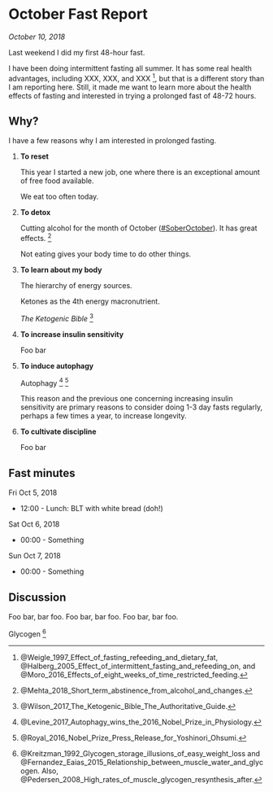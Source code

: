 October Fast Report
===============================================================================

*October 10, 2018*

Last weekend I did my first 48-hour fast.

I have been doing intermittent fasting all summer.
It has some real health advantages, including XXX, XXX, and XXX [^intermittent],
but that is a different story than I am reporting here.
Still, it made me want to learn more about the health effects of fasting
and interested in trying a prolonged fast of 48-72 hours.

[^intermittent]: @Weigle_1997_Effect_of_fasting_refeeding_and_dietary_fat\, 
    @Halberg_2005_Effect_of_intermittent_fasting_and_refeeding_on\, and
    @Moro_2016_Effects_of_eight_weeks_of_time_restricted_feeding\.


Why?
-------------------------------------------------------------------------------

I have a few reasons why I am interested in prolonged fasting.

1.  **To reset**

    This year I started a new job, one where there is an exceptional amount of free food available. 

    We eat too often today.

2.  **To detox**

    Cutting alcohol for the month of October ([&#35;SoberOctober](https://twitter.com/search?q=%23SoberOctober)).
    It has great effects. [^Mehta2018]

    Not eating gives your body time to do other things.

3.  **To learn about my body**

    The hierarchy of energy sources.

    Ketones as the 4th energy macronutrient.

    *The Ketogenic Bible* [^Wilson2017]

4.  **To increase insulin sensitivity**

    Foo bar

5.  **To induce autophagy**

    Autophagy [^Levine2017] [^Royal2016]

    This reason and the previous one concerning increasing insulin sensitivity are
    primary reasons to consider doing 1-3 day fasts regularly,
    perhaps a few times a year, to increase longevity.

6.  **To cultivate discipline**

    Foo bar


[^Levine2017]: @Levine_2017_Autophagy_wins_the_2016_Nobel_Prize_in_Physiology\.
[^Mehta2018]: @Mehta_2018_Short_term_abstinence_from_alcohol_and_changes\.
[^Royal2016]: @Royal_2016_Nobel_Prize_Press_Release_for_Yoshinori_Ohsumi\.
[^Wilson2017]: @Wilson_2017_The_Ketogenic_Bible_The_Authoritative_Guide\.


Fast minutes
-------------------------------------------------------------------------------

Fri Oct 5, 2018

-   12:00 - Lunch: BLT with white bread (doh!)

Sat Oct 6, 2018

-   00:00 - Something

Sun Oct 7, 2018

-   00:00 - Something


Discussion
-------------------------------------------------------------------------------

Foo bar, bar foo.
Foo bar, bar foo.
Foo bar, bar foo.

Glycogen [^Glycogen]

[^Glycogen]: @Kreitzman_1992_Glycogen_storage_illusions_of_easy_weight_loss and
    @Fernandez_Eaias_2015_Relationship_between_muscle_water_and_glycogen\.
    Also, @Pedersen_2008_High_rates_of_muscle_glycogen_resynthesis_after\.


<!-- REFERENCES -->


